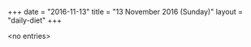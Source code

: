 +++
date = "2016-11-13"
title = "13 November 2016 (Sunday)"
layout = "daily-diet"
+++

\<no entries\>